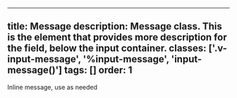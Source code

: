 <!--
 *              Copyright (c) 2025 Visa, Inc.
 *
 * Licensed under the Apache License, Version 2.0 (the "License");
 * you may not use this file except in compliance with the License.
 * You may obtain a copy of the License at
 *
 *         http://www.apache.org/licenses/LICENSE-2.0
 *
 * Unless required by applicable law or agreed to in writing, software
 * distributed under the License is distributed on an "AS IS" BASIS,
 * WITHOUT WARRANTIES OR CONDITIONS OF ANY KIND, either express or implied.
 * See the License for the specific language governing permissions and
 * limitations under the License.
 *
 -->
---
title: Message
description: Message class. This is the element that provides more description for the field, below the input container. 
classes: ['.v-input-message', '%input-message', 'input-message()']
tags: []
order: 1
---

<span class="v-input-message" id="input-message-test-0">
  Inline message, use as needed
</span>
